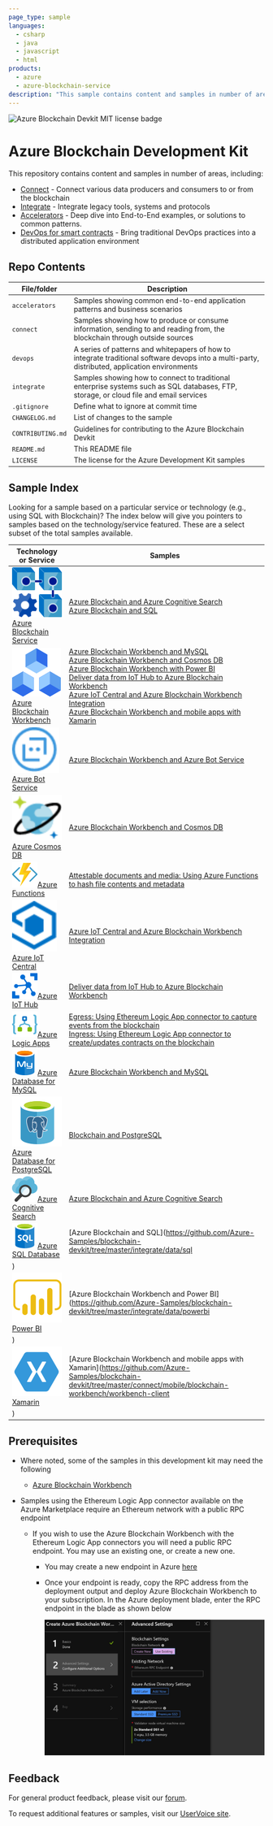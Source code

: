 ```yaml
---
page_type: sample
languages:
  - csharp
  - java
  - javascript
  - html
products:
  - azure
  - azure-blockchain-service
description: "This sample contains content and samples in number of areas, including connecting data producers and consumers to the or from the blockchain."
---
```


![Azure Blockchain Devkit MIT license badge](https://img.shields.io/badge/license-MIT-green.svg)
# Azure Blockchain Development Kit

This repository contains content and samples in number of areas, including:

-   [Connect](https://github.com/Azure-Samples/blockchain-devkit/tree/master/connect) - Connect various data producers and consumers to or from the blockchain
-   [Integrate](https://github.com/Azure-Samples/blockchain-devkit/tree/master/integrate) - Integrate legacy tools, systems and protocols
-   [Accelerators](https://github.com/Azure-Samples/blockchain-devkit/tree/master/accelerators) - Deep dive into End-to-End examples, or solutions to common patterns.
-   [DevOps for smart contracts](https://github.com/Azure-Samples/blockchain-devkit/tree/master/devops) - Bring traditional DevOps practices into a distributed application environment


## Repo Contents

| File/folder       | Description                                                  |
| ----------------- | ------------------------------------------------------------ |
| `accelerators`    | Samples showing common end-to-end application patterns and business scenarios |
| `connect`         | Samples showing how to produce or consume information, sending to and reading from, the blockchain through outside sources |
| `devops`          | A series of patterns and whitepapers of how to integrate traditional software devops into a multi-party, distributed, application environments |
| `integrate`       | Samples showing how to connect to traditional enterprise systems such as SQL databases, FTP, storage, or cloud file and email services |
| `.gitignore`      | Define what to ignore at commit time                         |
| `CHANGELOG.md`    | List of changes to the sample                                |
| `CONTRIBUTING.md` | Guidelines for contributing to the Azure Blockchain Devkit   |
| `README.md`       | This README file                                             |
| `LICENSE`         | The license for the Azure Development Kit samples            |
## Sample Index

Looking for a sample based on a particular service or technology (e.g., using SQL with Blockchain)? The index below will give you pointers to samples based on the technology/service featured. These are a select subset of the total samples available. 

| Technology or Service                                        | Samples                                                      |
| ------------------------------------------------------------ | ------------------------------------------------------------ |
| ![](./media/blockchain-service.svg)[Azure Blockchain Service](https://azure.microsoft.com/en-us/services/blockchain-service/) | [Azure Blockchain and Azure Cognitive Search](https://github.com/Azure-Samples/blockchain-devkit/blob/master/integrate/data/azure-search/EthereumLogicAppAzureSearch.md)<br>[Azure Blockchain and SQL](https://github.com/Azure-Samples/blockchain-devkit/tree/master/integrate/data/sql) |
| ![](./media/BlockchainWorkbenchColor_48x48.svg)[Azure Blockchain Workbench](https://azure.microsoft.com/en-us/features/blockchain-workbench/) | [Azure Blockchain Workbench and MySQL](https://github.com/Azure-Samples/blockchain-devkit/tree/master/integrate/data/mysql)<br>[Azure Blockchain Workbench and Cosmos DB](https://github.com/Azure-Samples/blockchain-devkit/tree/master/integrate/data/cosmosdb)<br>[Azure Blockchain Workbench with Power BI]()<br>[Deliver data from IoT Hub to Azure Blockchain Workbench](https://github.com/Azure-Samples/blockchain-devkit/blob/master/connect/iot/iot-hub/blockchain-workbench/ConfigureIoTDemo.md)<br>[Azure IoT Central and Azure Blockchain Workbench Integration](https://github.com/Azure-Samples/blockchain-devkit/tree/master/connect/iot/iot-central/blockchain-workbench)<br>[Azure Blockchain Workbench and mobile apps with Xamarin](https://github.com/Azure-Samples/blockchain-devkit/tree/master/connect/mobile/blockchain-workbench/workbench-client<br/>) |
| ![](./media/BotService.svg)[Azure Bot Service](https://azure.microsoft.com/en-us/services/bot-service/) | [Azure Blockchain Workbench and Azure Bot Service](https://github.com/Azure-Samples/blockchain-devkit/tree/master/connect/bots-and-assistants/web/botservice) |
| ![](./media/CosmosDB.svg)[Azure Cosmos DB](https://azure.microsoft.com/en-us/services/cosmos-db/) | [Azure Blockchain Workbench and Cosmos DB](https://github.com/Azure-Samples/blockchain-devkit/tree/master/integrate/data/cosmosdb) |
| ![](./media/Azure_Functions_COLOR_LARGE_(50x50).png)[Azure Functions](https://azure.microsoft.com/en-us/services/functions/) | [Attestable documents and media: Using Azure Functions to hash file contents and metadata](https://github.com/Azure-Samples/blockchain-devkit/blob/master/accelerators/attestable-documents-and-media/blockchain-workbench/AdobeCreativeCloud/README.md) |
| ![](./media/AzureIoTCentral.svg)[Azure IoT Central](https://azure.microsoft.com/en-us/services/iot-central/) | [Azure IoT Central and Azure Blockchain Workbench Integration](https://github.com/Azure-Samples/blockchain-devkit/tree/master/connect/iot/iot-central/blockchain-workbench) |
| ![](./media/Azure_Io_T_Hub_(50x50).png)[Azure IoT Hub](https://azure.microsoft.com/en-us/services/iot-hub/) | [Deliver data from IoT Hub to Azure Blockchain Workbench](https://github.com/Azure-Samples/blockchain-devkit/blob/master/connect/iot/iot-hub/blockchain-workbench/ConfigureIoTDemo.md) |
| ![](./media/Azure_Logic_Apps_COLOR_(50x50).png)[Azure Logic Apps](https://azure.microsoft.com/en-us/services/logic-apps/) | [Egress: Using Ethereum Logic App connector to capture events from the blockchain](https://github.com/Azure-Samples/blockchain-devkit/tree/master/integrate/data/postgresql)<br>[Ingress: Using Ethereum Logic App connector to  create/updates contracts on the blockchain](https://github.com/Azure-Samples/blockchain-devkit/tree/master/integrate/data/sql) |
| ![](./media/Azure_MySQL_ClearDB_database_COLOR_(50x50).png)[Azure Database for MySQL](https://azure.microsoft.com/en-us/services/mysql/) | [Azure Blockchain Workbench and MySQL](https://github.com/Azure-Samples/blockchain-devkit/tree/master/integrate/data/mysql) |
| <img src="./media/Postgres-service.svg" style="zoom: 125%;" />[Azure Database for PostgreSQL](https://azure.microsoft.com/en-us/services/postgresql/) | [Blockchain and PostgreSQL](https://github.com/Azure-Samples/blockchain-devkit/tree/master/integrate/data/postgresql) |
| ![](./media/Azure_Search_COLOR_(50x50).png)[Azure Cognitive Search](https://azure.microsoft.com/en-us/services/search/) | [Azure Blockchain and Azure Cognitive Search](https://github.com/Azure-Samples/blockchain-devkit/blob/master/integrate/data/azure-search/EthereumLogicAppAzureSearch.md) |
| ![](./media/Azure_SQL_Database_(generic)_COLOR_(50x50).png)[Azure SQL Database](https://azure.microsoft.com/en-us/services/sql-database/) | [Azure Blockchain and SQL](https://github.com/Azure-Samples/blockchain-devkit/tree/master/integrate/data/sql
) |
| ![](./media/PowerBI.svg) [Power BI](https://powerbi.microsoft.com/en-us/) | [Azure Blockchain Workbench and Power BI](https://github.com/Azure-Samples/blockchain-devkit/tree/master/integrate/data/powerbi
) |
| ![](./media/Xamarin.svg)[Xamarin](https://dotnet.microsoft.com/apps/xamarin) | [Azure Blockchain Workbench and mobile apps with Xamarin](https://github.com/Azure-Samples/blockchain-devkit/tree/master/connect/mobile/blockchain-workbench/workbench-client
) |



## Prerequisites

- Where noted, some of the samples in this development kit may need the following

  - [Azure Blockchain Workbench](https://docs.microsoft.com/en-us/azure/blockchain/workbench/deploy#deploy-blockchain-workbench)
- Samples using the Ethereum Logic App connector available on the Azure Marketplace require an Ethereum network with a public RPC endpoint

  - If you wish to use the Azure Blockchain Workbench with the Ethereum Logic App connectors you will need a public RPC endpoint. You may use an existing one, or create a new one. 

    - You may create a new endpoint in Azure [here](https://portal.azure.com/?pub_source=email&pub_status=success#create/microsoft-azure-blockchain.azure-blockchain-ethereumethereum-poa-consortium)

    - Once your endpoint is ready, copy the RPC address from the deployment output and deploy Azure Blockchain Workbench to your subscription. In the Azure deployment blade, enter the RPC endpoint in the blade as shown below

      ![](./media/wbdeployment.PNG.jpg)

## Feedback
For general product feedback, please visit our [forum](https://techcommunity.microsoft.com/t5/Blockchain/bd-p/AzureBlockchain&data=02).

To request additional features or samples, visit our [UserVoice site](https://feedback.azure.com/forums/586780-blockchain&data=02).
